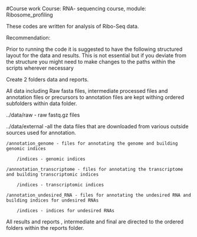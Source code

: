 #Course work
Course: RNA- sequencing course, module: Ribosome_profiling


These codes are written for analysis of Ribo-Seq data.

Recommendation:

Prior to running the code it is suggested to have the following structured layout for the data and results. This is not essential but if you deviate from the structure you might need to make changes to the paths within the scripts wherever necessary

Create 2 folders data and reports.

All data including Raw fasta files, intermediate processed files and annotation files or precursors to annotation files are kept withing ordered subfolders within data folder.

../data/raw - raw fastq.gz files

../data/external -all the data files that are downloaded from various outside sources used for annotation.

    /annotation_genome - files for annotating the genome and building genomic indices
  
        /indices - genomic indices
        
    /annnotation_transcriptome - files for annotating the transcriptome and building transcriptomic indices 
  
        /indices - transcriptomic indices
    
    /annotation_undesired_RNA - files for annotating the undesired RNA and building indices for undesired RNAs
  
        /indices - indices for undesired RNAs
    
  
All results and reports , intermediate and final are directed to the ordered folders within the reports folder.





